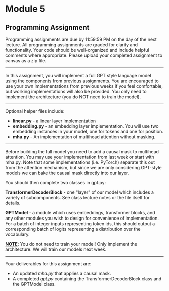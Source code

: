 # Module 5

## Programming Assignment

Programming assignments are due by 11:59:59 PM on the day of the next lecture. All programming assignments are graded for clarity and functionality. Your code should be well-organized and include helpful comments where appropriate. Please upload your completed assignment to canvas as a zip file.

---

In this assignment, you will implement a full GPT style language model using the components from previous assignments. You are encouraged to use your own implementations from previous weeks if you feel comfortable, but working implementations will also be provided. You only need to implement the architecture (you do NOT need to train the model).

---

Optional helper files include:

- **linear.py** - a linear layer implementation
- **embedding.py** - an embedding layer implementation. You will use two embedding instances in your model, one for tokens and one for position.
- **mha.py** - An implementation of multihead attention without masking.

---

Before building the full model you need to add a causal mask to multihead attention. You may use your implementation from last week or start with mha.py. Note that some implementations (i.e. PyTorch) separate this out from the attention mechanism, but since we are only considering GPT-style models we can bake the causal mask directly into our layer.

You should then complete two classes in gpt.py:

**TransformerDecoderBlock** - one "layer" of our model which includes a variety of subcomponents. See class lecture notes or the file itself for details.

**GPTModel** - a module which uses embeddings, transformer blocks, and any other modules you wish to design for convenience of implementation. For a batch of integer inputs representing token ids, this should output a corresponding batch of logits representing a distribution over the vocabulary.

**<u>NOTE</u>**: You do not need to train your model! Only implement the architecture. We will train our models next week.

---

Your deliverables for this assignment are:

- An updated *mha.py* that applies a causal mask.
- A completed *gpt.py* containing the TransformerDecoderBlock class and the GPTModel class.



